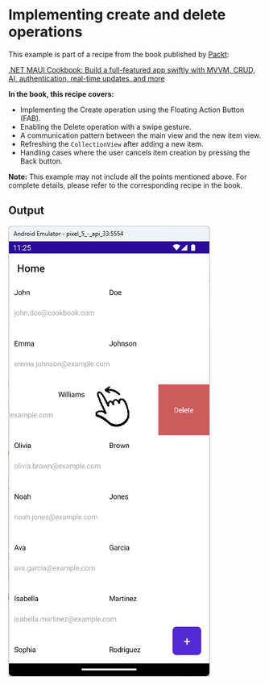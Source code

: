 # Implementing create and delete operations
This example is part of a recipe from the book published by [Packt](https://www.packtpub.com/en-us?utm_source=github):

[.NET MAUI Cookbook: Build a full-featured app swiftly with MVVM, CRUD, AI, authentication, real-time updates, and more](https://www.amazon.com/NET-MAUI-Cookbook-authentication-interactivity/dp/1835461123)

**In the book, this recipe covers:**
* Implementing the Create operation using the Floating Action Button (FAB).
* Enabling the Delete operation with a swipe gesture.
* A communication pattern between the main view and the new item view.
* Refreshing the `CollectionView` after adding a new item.
* Handling cases where the user cancels item creation by pressing the Back button.

**Note:** This example may not include all the points mentioned above. For complete details, please refer to the corresponding recipe in the book.
## Output
![Create and Delete Operations](/Images/Create%20and%20Delete.png)
